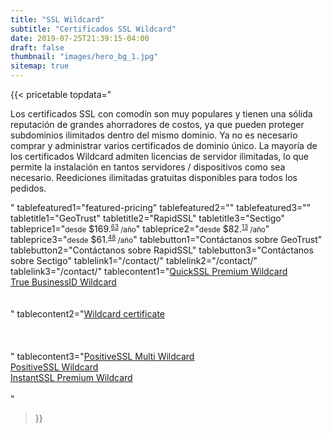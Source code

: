 ```yaml
---
title: "SSL Wildcard"
subtitle: "Certificados SSL Wildcard"
date: 2019-07-25T21:39:15-04:00
draft: false
thumbnail: "images/hero_bg_1.jpg"
sitemap: true
---
```


{{< pricetable 
topdata="<p>Los certificados SSL con comodín son muy populares y tienen una sólida reputación de grandes ahorradores de costos, ya que pueden proteger subdominios ilimitados dentro del mismo dominio. Ya no es necesario comprar y administrar varios certificados de dominio único. La mayoría de los certificados Wildcard admiten licencias de servidor ilimitadas, lo que permite la instalación en tantos servidores / dispositivos como sea necesario. Reediciones ilimitadas gratuitas disponibles para todos los pedidos.</p>"
tablefeatured1="featured-pricing" tablefeatured2="" tablefeatured3="" 
tabletitle1="GeoTrust" tabletitle2="RapidSSL" tabletitle3="Sectigo" 
tableprice1="<small>desde</small> $169.<small><sup><u>63</sup></u> /año</small>" tableprice2="<small>desde</small> $82.<small><sup><u>13</sup></u> /año</small>" tableprice3="<small>desde</small> $61.<small><sup><u>48</sup></u> /año</small>"
tablebutton1="Contáctanos sobre GeoTrust" tablebutton2="Contáctanos sobre RapidSSL" tablebutton3="Contáctanos sobre Sectigo" 
tablelink1="/contact/" tablelink2="/contact/" tablelink3="/contact/" 
tablecontent1="<a href='/blog/geotrustquicksslpremiumwildcard/'>QuickSSL Premium Wildcard</a><br><a href='/blog/geotrusttruebusinessidwildcard/'>True BusinessID Wildcard</a><br><br><br>" 
tablecontent2="<a href='/blog/rapidsslwildcard/'>Wildcard certificate</a><br><br><br><br>" 
tablecontent3="<a href='/blog/sectigopositivesslmultiwildcard/'>PositiveSSL Multi Wildcard</a><br><a href='/blog/sectigopositivesslwildcard/'>PositiveSSL Wildcard</a><br><a href='/blog/sectigoinstantsslpremiumwildcard/'>InstantSSL Premium Wildcard</a><br><br>"

 >}}